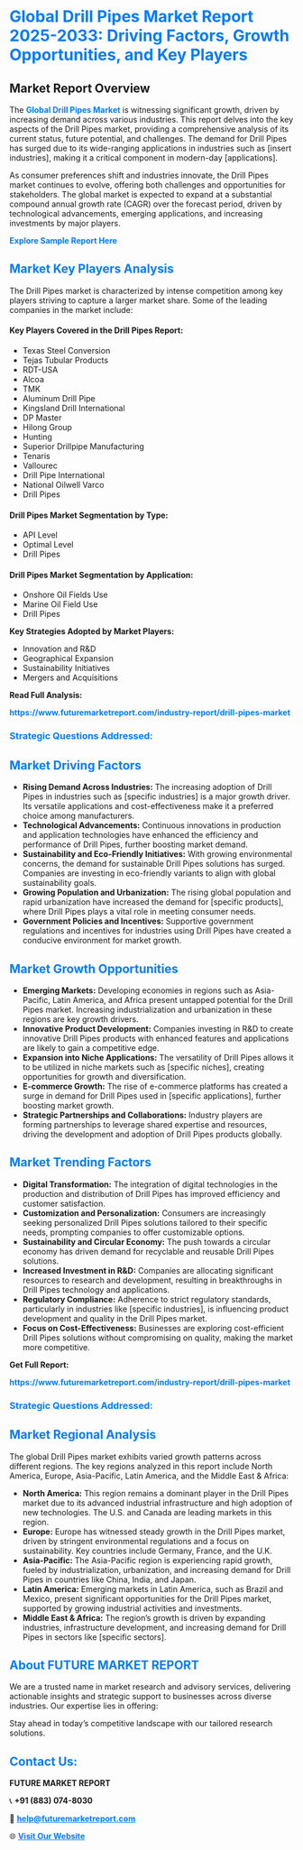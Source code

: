 <h1 style="color: #007BFF;">Global Drill Pipes Market Report 2025-2033: Driving Factors, Growth Opportunities, and Key Players</h1>

<section id="overview">
<h2>Market Report Overview</h2>
<p>The <a href="https://www.futuremarketreport.com/industry-report/drill-pipes-market" style="color: #007BFF; text-decoration: none;"><strong>Global Drill Pipes Market</strong></a> is witnessing significant growth, driven by increasing demand across various industries. This report delves into the key aspects of the Drill Pipes market, providing a comprehensive analysis of its current status, future potential, and challenges. The demand for Drill Pipes has surged due to its wide-ranging applications in industries such as [insert industries], making it a critical component in modern-day [applications].</p>
<p>As consumer preferences shift and industries innovate, the Drill Pipes market continues to evolve, offering both challenges and opportunities for stakeholders. The global market is expected to expand at a substantial compound annual growth rate (CAGR) over the forecast period, driven by technological advancements, emerging applications, and increasing investments by major players.</p>
</section>

<section id="overview">
<p><a href="https://www.futuremarketreport.com/request-sample/reportId=99699" style="color: #007BFF; text-decoration: none;"><strong>Explore Sample Report Here</strong></a></p>
</section>

<section id="key-players">
<h2 style="color: #007BFF;">Market Key Players Analysis</h2>
<p>The Drill Pipes market is characterized by intense competition among key players striving to capture a larger market share. Some of the leading companies in the market include:</p>
<h4>Key Players Covered in the Drill Pipes Report:</h4>
<ul><li>Texas Steel Conversion</li><li>Tejas Tubular Products</li><li>RDT-USA</li><li>Alcoa</li><li>TMK</li><li>Aluminum Drill Pipe</li><li>Kingsland Drill International</li><li>DP Master</li><li>Hilong Group</li><li>Hunting</li><li>Superior Drillpipe Manufacturing</li><li>Tenaris</li><li>Vallourec</li><li>Drill Pipe International</li><li>National Oilwell Varco</li><li>Drill Pipes</li></ul>
<h4>Drill Pipes Market Segmentation by Type:</h4>
<ul><li>API Level</li><li>Optimal Level</li><li>Drill Pipes</li></ul>

<h4>Drill Pipes Market Segmentation by Application:</h4>
<ul><li>Onshore Oil Fields Use</li><li>Marine Oil Field Use</li><li>Drill Pipes</li></ul>
<p><strong>Key Strategies Adopted by Market Players:</strong></p>
<ul>
<li>Innovation and R&D</li>
<li>Geographical Expansion</li>
<li>Sustainability Initiatives</li>
<li>Mergers and Acquisitions</li>
</ul>
</section>

<section>
<p><strong>Read Full Analysis: </strong></p><a href="https://www.futuremarketreport.com/industry-report/drill-pipes-market" style="color: #007BFF; text-decoration: none;"><strong>https://www.futuremarketreport.com/industry-report/drill-pipes-market</strong></a>
<h3 style="color: #007BFF;">Strategic Questions Addressed:</h3>
</section>

<section id="driving-factors">
<h2 style="color: #007BFF;">Market Driving Factors</h2>
<ul>
<li><strong>Rising Demand Across Industries:</strong> The increasing adoption of Drill Pipes in industries such as [specific industries] is a major growth driver. Its versatile applications and cost-effectiveness make it a preferred choice among manufacturers.</li>
<li><strong>Technological Advancements:</strong> Continuous innovations in production and application technologies have enhanced the efficiency and performance of Drill Pipes, further boosting market demand.</li>
<li><strong>Sustainability and Eco-Friendly Initiatives:</strong> With growing environmental concerns, the demand for sustainable Drill Pipes solutions has surged. Companies are investing in eco-friendly variants to align with global sustainability goals.</li>
<li><strong>Growing Population and Urbanization:</strong> The rising global population and rapid urbanization have increased the demand for [specific products], where Drill Pipes plays a vital role in meeting consumer needs.</li>
<li><strong>Government Policies and Incentives:</strong> Supportive government regulations and incentives for industries using Drill Pipes have created a conducive environment for market growth.</li>
</ul>
</section>

<section id="growth-opportunities">
<h2 style="color: #007BFF;">Market Growth Opportunities</h2>
<ul>
<li><strong>Emerging Markets:</strong> Developing economies in regions such as Asia-Pacific, Latin America, and Africa present untapped potential for the Drill Pipes market. Increasing industrialization and urbanization in these regions are key growth drivers.</li>
<li><strong>Innovative Product Development:</strong> Companies investing in R&D to create innovative Drill Pipes products with enhanced features and applications are likely to gain a competitive edge.</li>
<li><strong>Expansion into Niche Applications:</strong> The versatility of Drill Pipes allows it to be utilized in niche markets such as [specific niches], creating opportunities for growth and diversification.</li>
<li><strong>E-commerce Growth:</strong> The rise of e-commerce platforms has created a surge in demand for Drill Pipes used in [specific applications], further boosting market growth.</li>
<li><strong>Strategic Partnerships and Collaborations:</strong> Industry players are forming partnerships to leverage shared expertise and resources, driving the development and adoption of Drill Pipes products globally.</li>
</ul>
</section>

<section id="trending-factors">
<h2 style="color: #007BFF;">Market Trending Factors</h2>
<ul>
<li><strong>Digital Transformation:</strong> The integration of digital technologies in the production and distribution of Drill Pipes has improved efficiency and customer satisfaction.</li>
<li><strong>Customization and Personalization:</strong> Consumers are increasingly seeking personalized Drill Pipes solutions tailored to their specific needs, prompting companies to offer customizable options.</li>
<li><strong>Sustainability and Circular Economy:</strong> The push towards a circular economy has driven demand for recyclable and reusable Drill Pipes solutions.</li>
<li><strong>Increased Investment in R&D:</strong> Companies are allocating significant resources to research and development, resulting in breakthroughs in Drill Pipes technology and applications.</li>
<li><strong>Regulatory Compliance:</strong> Adherence to strict regulatory standards, particularly in industries like [specific industries], is influencing product development and quality in the Drill Pipes market.</li>
<li><strong>Focus on Cost-Effectiveness:</strong> Businesses are exploring cost-efficient Drill Pipes solutions without compromising on quality, making the market more competitive.</li>
</ul>
</section>

<section>
<p><strong>Get Full Report: </strong></p><a href="https://www.futuremarketreport.com/industry-report/drill-pipes-market" style="color: #007BFF; text-decoration: none;"><strong>https://www.futuremarketreport.com/industry-report/drill-pipes-market</strong></a>
<h3 style="color: #007BFF;">Strategic Questions Addressed:</h3>
</section>


<section id="regional-analysis">
<h2 style="color: #007BFF;">Market Regional Analysis</h2>
<p>The global Drill Pipes market exhibits varied growth patterns across different regions. The key regions analyzed in this report include North America, Europe, Asia-Pacific, Latin America, and the Middle East & Africa:</p>
<ul>
<li><strong>North America:</strong> This region remains a dominant player in the Drill Pipes market due to its advanced industrial infrastructure and high adoption of new technologies. The U.S. and Canada are leading markets in this region.</li>
<li><strong>Europe:</strong> Europe has witnessed steady growth in the Drill Pipes market, driven by stringent environmental regulations and a focus on sustainability. Key countries include Germany, France, and the U.K.</li>
<li><strong>Asia-Pacific:</strong> The Asia-Pacific region is experiencing rapid growth, fueled by industrialization, urbanization, and increasing demand for Drill Pipes in countries like China, India, and Japan.</li>
<li><strong>Latin America:</strong> Emerging markets in Latin America, such as Brazil and Mexico, present significant opportunities for the Drill Pipes market, supported by growing industrial activities and investments.</li>
<li><strong>Middle East & Africa:</strong> The region’s growth is driven by expanding industries, infrastructure development, and increasing demand for Drill Pipes in sectors like [specific sectors].</li>
</ul>
</section>

<footer>
<h2 style="color: #007BFF;">About FUTURE MARKET REPORT</h2>
<p>We are a trusted name in market research and advisory services, delivering actionable insights and strategic support to businesses across diverse industries. Our expertise lies in offering:</p>

<p>Stay ahead in today’s competitive landscape with our tailored research solutions.</p>

<h2 style="color: #007BFF;">Contact Us:</h2>
<p><strong>FUTURE MARKET REPORT</strong></p>
<p>📞 <strong>+91 (883) 074-8030</strong></p>
<p>📧 <strong><a href="mailto:help@futuremarketreport.com" style="color: #007BFF;">help@futuremarketreport.com</a></strong></p>
<p>🌐 <strong><a href="https://www.futuremarketreport.com/" style="color: #007BFF;">Visit Our Website</a></strong></p>
</footer>